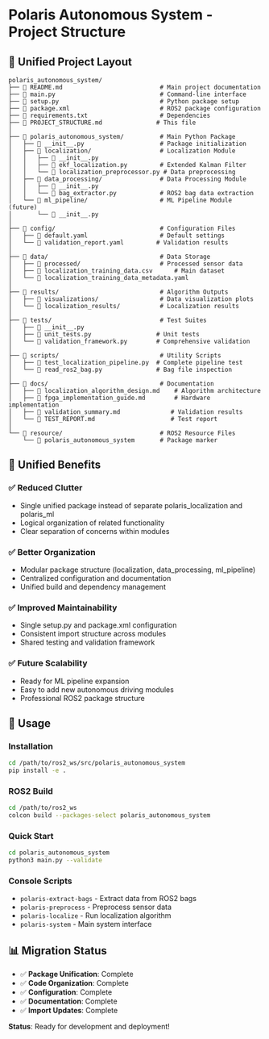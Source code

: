 # Polaris Autonomous System - Project Structure

## 📁 Unified Project Layout

```
polaris_autonomous_system/
├── 📄 README.md                           # Main project documentation
├── 📄 main.py                             # Command-line interface
├── 📄 setup.py                            # Python package setup
├── 📄 package.xml                         # ROS2 package configuration
├── 📄 requirements.txt                    # Dependencies
├── 📄 PROJECT_STRUCTURE.md               # This file
│
├── 📁 polaris_autonomous_system/          # Main Python Package
│   ├── 📄 __init__.py                     # Package initialization
│   ├── 📁 localization/                   # Localization Module
│   │   ├── 📄 __init__.py
│   │   ├── 📄 ekf_localization.py         # Extended Kalman Filter
│   │   └── 📄 localization_preprocessor.py # Data preprocessing
│   ├── 📁 data_processing/                # Data Processing Module
│   │   ├── 📄 __init__.py
│   │   └── 📄 bag_extractor.py            # ROS2 bag data extraction
│   └── 📁 ml_pipeline/                    # ML Pipeline Module (future)
│       └── 📄 __init__.py
│
├── 📁 config/                             # Configuration Files
│   ├── 📄 default.yaml                    # Default settings
│   └── 📄 validation_report.yaml         # Validation results
│
├── 📁 data/                               # Data Storage
│   ├── 📁 processed/                      # Processed sensor data
│   ├── 📄 localization_training_data.csv      # Main dataset
│   └── 📄 localization_training_data_metadata.yaml
│
├── 📁 results/                            # Algorithm Outputs
│   ├── 📁 visualizations/                 # Data visualization plots
│   └── 📁 localization_results/           # Localization results
│
├── 📁 tests/                              # Test Suites
│   ├── 📄 __init__.py
│   ├── 📄 unit_tests.py                  # Unit tests
│   └── 📄 validation_framework.py        # Comprehensive validation
│
├── 📁 scripts/                            # Utility Scripts
│   ├── 📄 test_localization_pipeline.py  # Complete pipeline test
│   └── 📄 read_ros2_bag.py               # Bag file inspection
│
├── 📁 docs/                               # Documentation
│   ├── 📄 localization_algorithm_design.md    # Algorithm architecture
│   ├── 📄 fpga_implementation_guide.md        # Hardware implementation
│   ├── 📄 validation_summary.md              # Validation results
│   └── 📄 TEST_REPORT.md                     # Test report
│
└── 📁 resource/                           # ROS2 Resource Files
    └── 📄 polaris_autonomous_system       # Package marker
```

## 🔄 Unified Benefits

### ✅ **Reduced Clutter**
- Single unified package instead of separate polaris_localization and polaris_ml
- Logical organization of related functionality
- Clear separation of concerns within modules

### ✅ **Better Organization**
- Modular package structure (localization, data_processing, ml_pipeline)
- Centralized configuration and documentation
- Unified build and dependency management

### ✅ **Improved Maintainability**
- Single setup.py and package.xml configuration
- Consistent import structure across modules
- Shared testing and validation framework

### ✅ **Future Scalability**
- Ready for ML pipeline expansion
- Easy to add new autonomous driving modules
- Professional ROS2 package structure

## 🚀 Usage

### **Installation**
```bash
cd /path/to/ros2_ws/src/polaris_autonomous_system
pip install -e .
```

### **ROS2 Build**
```bash
cd /path/to/ros2_ws
colcon build --packages-select polaris_autonomous_system
```

### **Quick Start**
```bash
cd polaris_autonomous_system
python3 main.py --validate
```

### **Console Scripts**
- `polaris-extract-bags` - Extract data from ROS2 bags
- `polaris-preprocess` - Preprocess sensor data
- `polaris-localize` - Run localization algorithm
- `polaris-system` - Main system interface

## 📊 Migration Status

- ✅ **Package Unification**: Complete
- ✅ **Code Organization**: Complete  
- ✅ **Configuration**: Complete
- ✅ **Documentation**: Complete
- ✅ **Import Updates**: Complete

**Status**: Ready for development and deployment!
